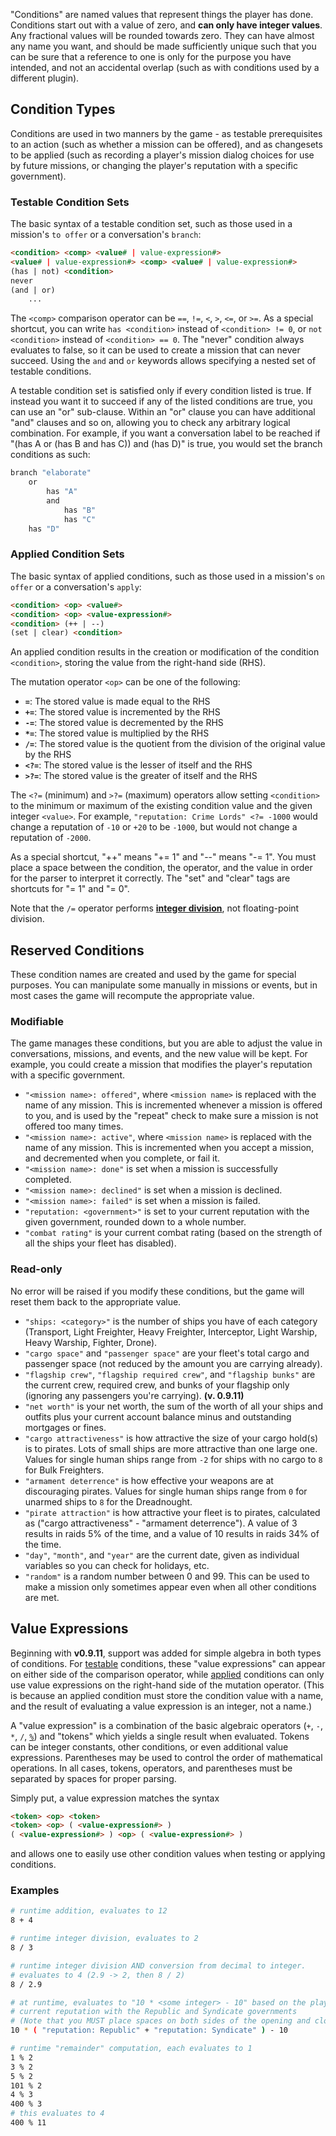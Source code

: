 "Conditions" are named values that represent things the player has done. Conditions start out with a value of zero, and **can only have integer values**. Any fractional values will be rounded towards zero. They can have almost any name you want, and should be made sufficiently unique such that you can be sure that a reference to one is only for the purpose you have intended, and not an accidental overlap (such as with conditions used by a different plugin). 

## Condition Types

Conditions are used in two manners by the game - as testable prerequisites to an action (such as whether a mission can be offered), and as changesets to be applied (such as recording a player's mission dialog choices for use by future missions, or changing the player's reputation with a specific government).

<a name="testable">

### Testable Condition Sets
</a>

The basic syntax of a testable condition set, such as those used in a mission's `to offer` or a conversation's `branch`:

```html
<condition> <comp> <value# | value-expression#>
<value# | value-expression#> <comp> <value# | value-expression#>
(has | not) <condition>
never
(and | or)
    ...
```
The `<comp>` comparison operator can be `==`, `!=`, `<`, `>`, `<=`, or `>=`. As a special shortcut, you can write `has <condition>` instead of `<condition> != 0`, or `not <condition>` instead of `<condition> == 0`. The "never" condition always evaluates to false, so it can be used to create a mission that can never succeed. Using the `and` and `or` keywords allows specifying a nested set of testable conditions. 

A testable condition set is satisfied only if every condition listed is true. If instead you want it to succeed if any of the listed conditions are true, you can use an "or" sub-clause. Within an "or" clause you can have additional "and" clauses and so on, allowing you to check any arbitrary logical combination. For example, if you want a conversation label to be reached if "(has A or (has B and has C)) and (has D)" is true, you would set the branch conditions as such:

```bash
branch "elaborate"
    or
        has "A"
        and
            has "B"
            has "C"
    has "D"
```

<a name="applied">

### Applied Condition Sets
</a>

The basic syntax of applied conditions, such as those used in a mission's `on offer` or a conversation's `apply`:

```html
<condition> <op> <value#>
<condition> <op> <value-expression#>
<condition> (++ | --)
(set | clear) <condition>
```
An applied condition results in the creation or modification of the condition `<condition>`, storing the value from the right-hand side (RHS).

The mutation operator `<op>` can be one of the following:
* **`=`**: The stored value is made equal to the RHS
* **`+=`**: The stored value is incremented by the RHS
* **`-=`**: The stored value is decremented by the RHS
* **`*=`**: The stored value is multiplied by the RHS
* **`/=`**: The stored value is the quotient from the division of the original value by the RHS
* **`<?=`**: The stored value is the lesser of itself and the RHS
* **`>?=`**: The stored value is the greater of itself and the RHS

The `<?=` (minimum) and `>?=` (maximum) operators allow setting `<condition>` to the minimum or maximum of the existing condition value and the given integer `<value>`. For example, `"reputation: Crime Lords" <?= -1000` would change a reputation of `-10` or `+20` to be `-1000`, but would not change a reputation of `-2000`.

As a special shortcut, "++" means "+= 1" and "--" means "-= 1". You must place a space between the condition, the operator, and the value in order for the parser to interpret it correctly. The "set" and "clear" tags are shortcuts for "= 1" and "= 0".

Note that the `/=` operator performs [**integer division**](https://mathworld.wolfram.com/IntegerDivision.html), not floating-point division.


## Reserved Conditions

These condition names are created and used by the game for special purposes. You can manipulate some manually in missions or events, but in most cases the game will recompute the appropriate value.

### Modifiable
The game manages these conditions, but you are able to adjust the value in conversations, missions, and events, and the new value will be kept. For example, you could create a mission that modifies the player's reputation with a specific government.

* `"<mission name>: offered"`, where `<mission name>` is replaced with the name of any mission. This is incremented whenever a mission is offered to you, and is used by the "repeat" check to make sure a mission is not offered too many times.
* `"<mission name>: active"`, where `<mission name>` is replaced with the name of any mission. This is incremented when you accept a mission, and decremented when you complete, or fail it.
* `"<mission name>: done"` is set when a mission is successfully completed.
* `"<mission name>: declined"` is set when a mission is declined.
* `"<mission name>: failed"` is set when a mission is failed.
* `"reputation: <government>"` is set to your current reputation with the given government, rounded down to a whole number.
* `"combat rating"` is your current combat rating (based on the strength of all the ships your fleet has disabled).

### Read-only
No error will be raised if you modify these conditions, but the game will reset them back to the appropriate value.

* `"ships: <category>"` is the number of ships you have of each category (Transport, Light Freighter, Heavy Freighter, Interceptor, Light Warship, Heavy Warship, Fighter, Drone).
* `"cargo space"` and `"passenger space"` are your fleet's total cargo and passenger space (not reduced by the amount you are carrying already).
* `"flagship crew"`, `"flagship required crew"`, and `"flagship bunks"` are the current crew, required crew, and bunks of your flagship only (ignoring any passengers you're carrying). **(v. 0.9.11)**
* `"net worth"` is your net worth, the sum of the worth of all your ships and outfits plus your current account balance minus and outstanding mortgages or fines.
* `"cargo attractiveness"` is how attractive the size of your cargo hold(s) is to pirates. Lots of small ships are more attractive than one large one. Values for single human ships range from `-2` for ships with no cargo to `8` for Bulk Freighters.
* `"armament deterrence"` is how effective your weapons are at discouraging pirates. Values for single human ships range from `0` for unarmed ships to `8` for the Dreadnought.
* `"pirate attraction"` is how attractive your fleet is to pirates, calculated as ("cargo attractiveness" - "armament deterrence"). A value of 3 results in raids 5% of the time, and a value of 10 results in raids 34% of the time.
* `"day"`, `"month"`, and `"year"` are the current date, given as individual variables so you can check for holidays, etc.
* `"random"` is a random number between 0 and 99. This can be used to make a mission only sometimes appear even when all other conditions are met.

<a name="expressions">

## Value Expressions
</a>

Beginning with **v0.9.11**, support was added for simple algebra in both types of conditions. For [testable](#testable) conditions, these "value expressions" can appear on either side of the comparison operator, while [applied](#applied) conditions can only use value expressions on the right-hand side of the mutation operator. (This is because an applied condition must store the condition value with a name, and the result of evaluating a value expression is an integer, not a name.)

A "value expression" is a combination of the basic algebraic operators (`+`, `-`, `*`, `/`, [`%`](https://reference.wolfram.com/language/ref/Mod.html)) and "tokens" which yields a single result when evaluated. Tokens can be integer constants, other conditions, or even additional value expressions. Parentheses may be used to control the order of mathematical operations. In all cases, tokens, operators, and parentheses must be separated by spaces for proper parsing.

Simply put, a value expression matches the syntax
```html
<token> <op> <token>
<token> <op> ( <value-expression#> )
( <value-expression#> ) <op> ( <value-expression#> )
```
and allows one to easily use other condition values when testing or applying conditions.

### Examples

```bash
# runtime addition, evaluates to 12
8 + 4

# runtime integer division, evaluates to 2
8 / 3

# runtime integer division AND conversion from decimal to integer.
# evaluates to 4 (2.9 -> 2, then 8 / 2)
8 / 2.9

# at runtime, evaluates to "10 * <some integer> - 10" based on the player's
# current reputation with the Republic and Syndicate governments
# (Note that you MUST place spaces on both sides of the opening and closing parentheses.)
10 * ( "reputation: Republic" + "reputation: Syndicate" ) - 10

# runtime "remainder" computation, each evaluates to 1
1 % 2
3 % 2
5 % 2
101 % 2
4 % 3
400 % 3
# this evaluates to 4
400 % 11
```
